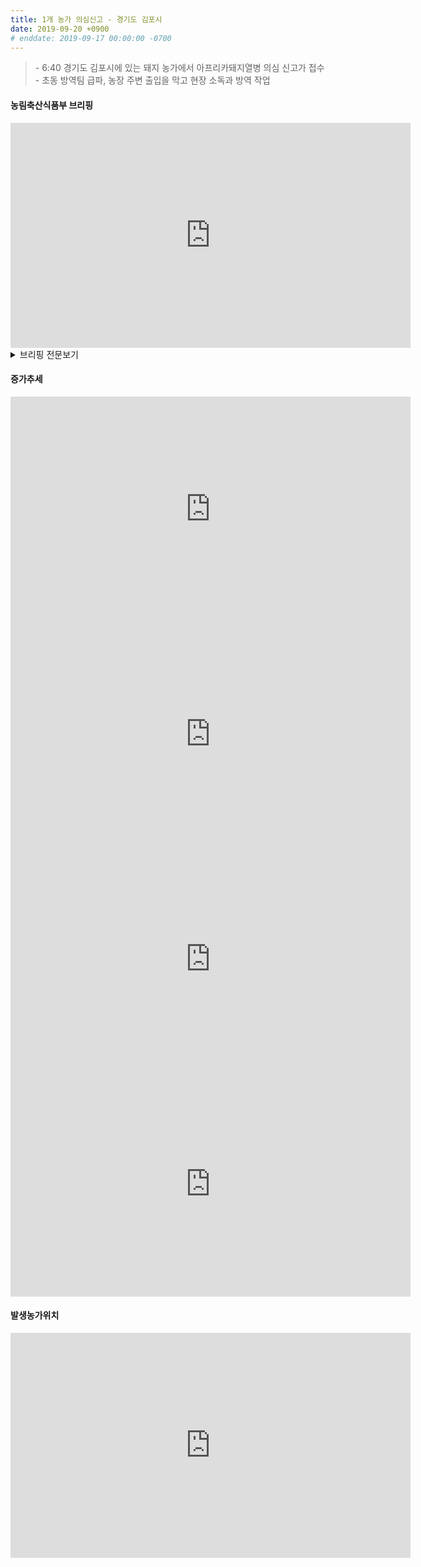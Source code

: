 ```yaml
---
title: 1개 농가 의심신고 - 경기도 김포시
date: 2019-09-20 +0900
# enddate: 2019-09-17 00:00:00 -0700
---
```

> \- 6:40 경기도 김포시에 있는 돼지 농가에서 아프리카돼지열병 의심 신고가 접수  
> \- 초동 방역팀 급파, 농장 주변 출입을 막고 현장 소독과 방역 작업   

#### 농림축산식품부 브리핑
<iframe width="640" height="360" src="https://www.youtube.com/embed/5CCSpUIFylo" frameborder="0" allow="accelerometer; autoplay; encrypted-media; gyroscope; picture-in-picture" allowfullscreen></iframe>

<details>
<summary>브리핑 전문보기</summary>
<div markdown="1">

 

</div>
</details>

#### 증가추세  
<iframe width="640" height="360" src="https://youngjunna.github.io/asf-timeline/190923-chart" frameborder="0" allow="accelerometer; autoplay; encrypted-media; gyroscope; picture-in-picture" allowfullscreen></iframe> 
<iframe width="640" height="360" src="https://youngjunna.github.io/asf-timeline/190923-bar1" frameborder="0" allow="accelerometer; autoplay; encrypted-media; gyroscope; picture-in-picture" allowfullscreen></iframe>

<iframe width="640" height="360" src="https://youngjunna.github.io/asf-timeline/190923-chart2" frameborder="0" allow="accelerometer; autoplay; encrypted-media; gyroscope; picture-in-picture" allowfullscreen></iframe>
<iframe width="640" height="360" src="https://youngjunna.github.io/asf-timeline/190923-bar2" frameborder="0" allow="accelerometer; autoplay; encrypted-media; gyroscope; picture-in-picture" allowfullscreen></iframe>

#### 발생농가위치  
<iframe width="640" height="360" src="https://youngjunna.github.io/asf-timeline/190923-map" frameborder="0" allow="accelerometer; autoplay; encrypted-media; gyroscope; picture-in-picture" allowfullscreen></iframe>
